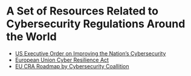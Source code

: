 # A Set of Resources Related to Cybersecurity Regulations Around the World

- [US Executive Order on Improving the Nation’s Cybersecurity](https://www.whitehouse.gov/briefing-room/presidential-actions/2021/05/12/executive-order-on-improving-the-nations-cybersecurity/)
- [European Union Cyber Resilience Act](https://digital-strategy.ec.europa.eu/en/policies/cyber-resilience-act)
- [EU CRA Roadmap by Cybersecurity Coallition](EU_CRA_ROADMAP.pdf)

